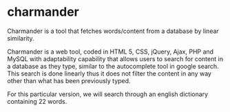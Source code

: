 charmander
==========

Charmander is a tool that fetches words/content from a database by linear similarity. 

Charmander is a web tool, coded in HTML 5, CSS, jQuery, Ajax, PHP and MySQL with adaptability 
capability that allows users to search for content in a database as they type, similar 
to the autocomplete tool in google search. This search is done linearly thus it does not 
filter the content in any way other than what has been previously typed. 

For this particular version, we will search through an english dictionary containing 22 words.  